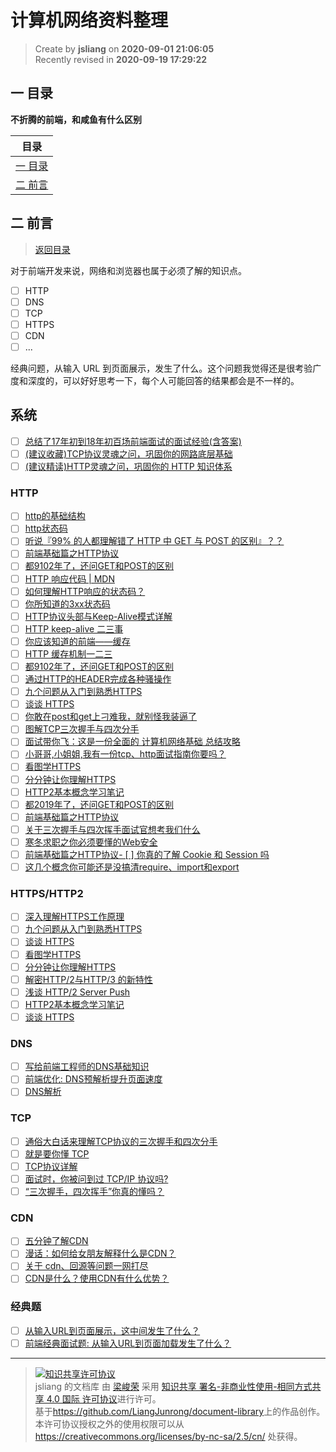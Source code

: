 计算机网络资料整理
===

> Create by **jsliang** on **2020-09-01 21:06:05**  
> Recently revised in **2020-09-19 17:29:22**

## <a name="chapter-one" id="chapter-one"></a>一 目录

**不折腾的前端，和咸鱼有什么区别**

| 目录 |
| --- |
| [一 目录](#chapter-one) |
| <a name="catalog-chapter-two" id="catalog-chapter-two"></a>[二 前言](#chapter-two) |

## <a name="chapter-two" id="chapter-two"></a>二 前言

> [返回目录](#chapter-one)

对于前端开发来说，网络和浏览器也属于必须了解的知识点。

* [ ] HTTP
* [ ] DNS
* [ ] TCP
* [ ] HTTPS
* [ ] CDN
* [ ] ...

经典问题，从输入 URL 到页面展示，发生了什么。这个问题我觉得还是很考验广度和深度的，可以好好思考一下，每个人可能回答的结果都会是不一样的。

## 系统

* [ ] [总结了17年初到18年初百场前端面试的面试经验(含答案)](https://juejin.im/post/6844903636271644680)
* [ ] [(建议收藏)TCP协议灵魂之问，巩固你的网路底层基础](https://juejin.im/post/6844904021308735502)
* [ ] [(建议精读)HTTP灵魂之问，巩固你的 HTTP 知识体系](https://juejin.im/post/6844904100035821575)

### HTTP

* [ ] [http的基础结构](http://47.98.159.95/my_blog/http/001.html#%E8%B5%B7%E5%A7%8B%E8%A1%8C)
* [ ] [http状态码](http://47.98.159.95/my_blog/http/004.html#_1xx)
* [ ] [听说『99% 的人都理解错了 HTTP 中 GET 与 POST 的区别』？？](https://zhuanlan.zhihu.com/p/25028045)
* [ ] [前端基础篇之HTTP协议](https://juejin.im/post/5cd0438c6fb9a031ec6d3ab2)
* [ ] [都9102年了，还问GET和POST的区别](https://segmentfault.com/a/1190000018129846)
* [ ] [HTTP 响应代码 | MDN](https://developer.mozilla.org/zh-CN/docs/Web/HTTP/Status)
* [ ] [如何理解HTTP响应的状态码？](https://harttle.land/2015/08/15/http-status-code.html#header-11)
* [ ] [你所知道的3xx状态码](https://aotu.io/notes/2016/01/28/3xx-of-http-status/index.html)
* [ ] [HTTP协议头部与Keep-Alive模式详解](https://www.byvoid.com/zhs/blog/http-keep-alive-header)
* [ ] [HTTP keep-alive 二三事](https://lotabout.me/2019/Things-about-keepalive/)
* [ ] [你应该知道的前端——缓存](https://juejin.im/post/6844903598556446733)
* [ ] [HTTP 缓存机制一二三](https://zhuanlan.zhihu.com/p/29750583)
* [ ] [都9102年了，还问GET和POST的区别](https://segmentfault.com/a/1190000018129846)
* [ ] [通过HTTP的HEADER完成各种骚操作](https://juejin.im/post/6844903661596835854)
* [ ] [九个问题从入门到熟悉HTTPS](https://juejin.im/post/6844903521272201223)
* [ ] [谈谈 HTTPS](https://juejin.im/post/6844903504046211079)
* [ ] [你敢在post和get上刁难我，就别怪我装逼了](https://juejin.im/post/6844903508370538503)
* [ ] [图解TCP三次握手与四次分手](https://juejin.im/post/1)
* [ ] [面试带你飞：这是一份全面的 计算机网络基础 总结攻略](https://juejin.im/post/6844903592965439501)
* [ ] [小哥哥,小姐姐,我有一份tcp、http面试指南你要吗？](https://juejin.im/post/6844903592164343821)
* [ ] [看图学HTTPS](https://juejin.im/post/6844903608421449742)
* [ ] [分分钟让你理解HTTPS](https://juejin.im/post/6844903599303032845)
* [ ] [HTTP2基本概念学习笔记](https://juejin.im/post/6844903589635162120)
* [ ] [都2019年了，还问GET和POST的区别](https://zhuanlan.zhihu.com/p/57361216)
* [ ] [前端基础篇之HTTP协议](https://juejin.im/post/6844903844216832007)
* [ ] [关于三次握手与四次挥手面试官想考我们什么](https://juejin.im/post/6844903834708344840)
* [ ] [寒冬求职之你必须要懂的Web安全](https://juejin.im/post/6844903842635579405)
* [ ] [前端基础篇之HTTP协议- [ ] 你真的了解 Cookie 和 Session 吗](https://juejin.im/post/6844903842773991431)
* [ ] [这几个概念你可能还是没搞清require、import和export](https://juejin.im/post/6844903838432886791)

### HTTPS/HTTP2

* [ ] [深入理解HTTPS工作原理](https://juejin.im/post/5ca6a109e51d4544e27e3048)
* [ ] [九个问题从入门到熟悉HTTPS](https://juejin.im/post/5a2ff29c6fb9a045132aac5a)
* [ ] [谈谈 HTTPS](https://juejin.im/post/59e4c02151882578d02f4aca)
* [ ] [看图学HTTPS](https://juejin.im/post/5b0274ac6fb9a07aaa118f49)
* [ ] [分分钟让你理解HTTPS](https://juejin.im/post/5ad6ad575188255c272273c4)
* [ ] [解密HTTP/2与HTTP/3 的新特性](https://segmentfault.com/a/1190000020714686#articleHeader16)
* [ ] [浅谈 HTTP/2 Server Push](https://zhuanlan.zhihu.com/p/26757514)
* [ ] [HTTP2基本概念学习笔记](https://juejin.im/post/5acccf966fb9a028d043c6ec)
* [ ] [谈谈 HTTPS](https://juejin.im/post/59e4c02151882578d02f4aca)

### DNS

* [ ] [写给前端工程师的DNS基础知识](http://www.sunhao.win/articles/netwrok-dns.html)
* [ ] [前端优化: DNS预解析提升页面速度](https://www.jianshu.com/p/95a0c0636d28)
* [ ] [DNS解析](https://imweb.io/topic/55e3ba46771670e207a16bc8)

### TCP

* [ ] [通俗大白话来理解TCP协议的三次握手和四次分手](https://github.com/jawil/blog/issues/14)
* [ ] [就是要你懂 TCP](http://jm.taobao.org/2017/06/08/20170608/)
* [ ] [TCP协议详解](https://juejin.im/post/5ba895a06fb9a05ce95c5dac)
* [ ] [面试时，你被问到过 TCP/IP 协议吗?](https://juejin.im/post/58e36d35b123db15eb748856)
* [ ] [“三次握手，四次挥手”你真的懂吗？](https://zhuanlan.zhihu.com/p/53374516)

### CDN

* [ ] [五分钟了解CDN](https://juejin.im/post/5afa449c51882542ba07e70e)
* [ ] [漫话：如何给女朋友解释什么是CDN？](https://juejin.im/post/5d478c48e51d453c135c5a5c)
* [ ] [关于 cdn、回源等问题一网打尽](https://juejin.im/post/5af46498f265da0b8d41f6a3)
* [ ] [CDN是什么？使用CDN有什么优势？](https://www.zhihu.com/question/36514327?rf=37353035)

### 经典题

* [ ] [从输入URL到页面展示，这中间发生了什么？](https://time.geekbang.org/column/article/117637)
* [ ] [前端经典面试题: 从输入URL到页面加载发生了什么？](https://segmentfault.com/a/1190000006879700)

---

> <a rel="license" href="http://creativecommons.org/licenses/by-nc-sa/4.0/"><img alt="知识共享许可协议" style="border-width:0" src="https://i.creativecommons.org/l/by-nc-sa/4.0/88x31.png" /></a><br /><span xmlns:dct="http://purl.org/dc/terms/" property="dct:title">jsliang 的文档库</span> 由 <a xmlns:cc="http://creativecommons.org/ns#" href="https://github.com/LiangJunrong/document-library" property="cc:attributionName" rel="cc:attributionURL">梁峻荣</a> 采用 <a rel="license" href="http://creativecommons.org/licenses/by-nc-sa/4.0/">知识共享 署名-非商业性使用-相同方式共享 4.0 国际 许可协议</a>进行许可。<br />基于<a xmlns:dct="http://purl.org/dc/terms/" href="https://github.com/LiangJunrong/document-library" rel="dct:source">https://github.com/LiangJunrong/document-library</a>上的作品创作。<br />本许可协议授权之外的使用权限可以从 <a xmlns:cc="http://creativecommons.org/ns#" href="https://creativecommons.org/licenses/by-nc-sa/2.5/cn/" rel="cc:morePermissions">https://creativecommons.org/licenses/by-nc-sa/2.5/cn/</a> 处获得。